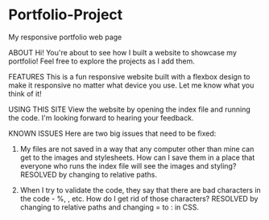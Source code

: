 # Portfolio-Project
My responsive portfolio web page

ABOUT
Hi! You're about to see how I built a website to showcase my portfolio! Feel free to explore the projects as I add them.

FEATURES
This is a fun responsive website built with a flexbox design to make it responsive no matter what device you use.
Let me know what you think of it!

USING THIS SITE
View the website by opening the index file and running the code. I'm looking forward to hearing your feedback.

KNOWN ISSUES
Here are two big issues that need to be fixed: 
1. My files are not saved in a way that any computer other than mine can get to the images and stylesheets. How can I save them in a place that everyone who runs the index file will see the images and styling? RESOLVED by changing to relative paths.

2. When I try to validate the code, they say that there are bad characters in the code - %, \, etc. How do I get rid of those characters? RESOLVED by changing to relative paths and changing = to : in CSS.
